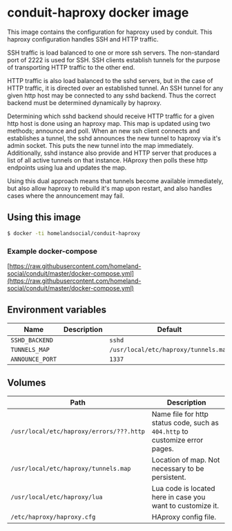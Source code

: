 # conduit-haproxy docker image

This image contains the configuration for haproxy used by conduit. This haproxy configuration handles SSH and HTTP traffic.

SSH traffic is load balanced to one or more ssh servers. The non-standard port of 2222 is used for SSH. SSH clients establish tunnels for the purpose of transporting HTTP traffic to the other end.

HTTP traffic is also load balanced to the sshd servers, but in the case of HTTP traffic, it is directed over an established tunnel. An SSH tunnel for any given http host may be connected to any sshd backend. Thus the correct backend must be determined dynamically by haproxy.

Determining which sshd backend should receive HTTP traffic for a given http host is done using an haproxy map. This map is updated using two methods; announce and poll. When an new ssh client connects and establishes a tunnel, the sshd announces the new tunnel to haproxy via it's admin socket. This puts the new tunnel into the map immediately. Additionally, sshd instance also provide and HTTP server that produces a list of all active tunnels on that instance. HAproxy then polls these http endpoints using lua and updates the map.

Using this dual approach means that tunnels become available immediately, but also allow haproxy to rebuild it's map upon restart, and also handles cases where the announcement may fail.

## Using this image

```bash
$ docker -ti homelandsocial/conduit-haproxy
```

### Example docker-compose

[https://raw.githubusercontent.com/homeland-social/conduit/master/docker-compose.yml](https://raw.githubusercontent.com/homeland-social/conduit/master/docker-compose.yml)

## Environment variables

| Name | Description | Default |
| ---- | ----------- | ------- |
| `SSHD_BACKEND` |  | `sshd` |
| `TUNNELS_MAP` |  | `/usr/local/etc/haproxy/tunnels.map` |
| `ANNOUNCE_PORT` |  | `1337` |

## Volumes

| Path | Description |
| ---- | ----------- |
| `/usr/local/etc/haproxy/errors/???.http` | Name file for http status code, such as `404.http` to customize error pages. |
| `/usr/local/etc/haproxy/tunnels.map` | Location of map. Not necessary to be persistent. |
| `/usr/local/etc/haproxy/lua` | Lua code is located here in case you want to customize it. |
| `/etc/haproxy/haproxy.cfg` | HAproxy config file. |
